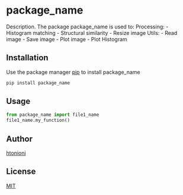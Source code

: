 # package_name

Description. 
The package package_name is used to:
	Processing:
		- Histogram matching
		- Structural similarity
		- Resize image
	Utils:
		- Read image
		- Save image
		- Plot image
		- Plot Histogram
	 
	

## Installation

Use the package manager [pip](https://pip.pypa.io/en/stable/) to install package_name

```bash
pip install package_name
```

## Usage

```python
from package_name import file1_name
file1_name.my_function()
```

## Author
[htonioni](https://github.com/htonioni)

## License
[MIT](https://choosealicense.com/licenses/mit/)